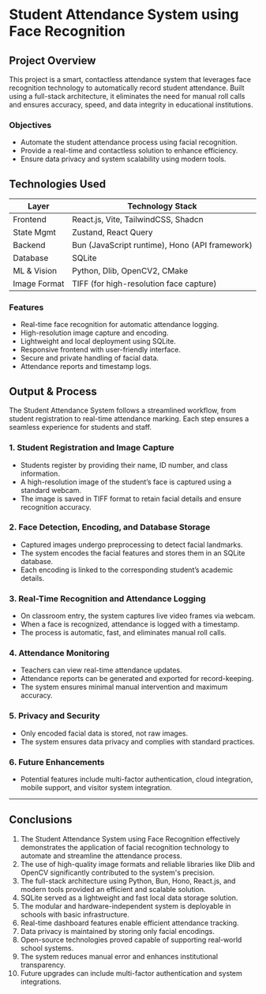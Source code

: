 # Student Attendance System using Face Recognition

## Project Overview

This project is a smart, contactless attendance system that leverages face recognition technology to automatically record student attendance. Built using a full-stack architecture, it eliminates the need for manual roll calls and ensures accuracy, speed, and data integrity in educational institutions.

### Objectives
- Automate the student attendance process using facial recognition.
- Provide a real-time and contactless solution to enhance efficiency.
- Ensure data privacy and system scalability using modern tools.

## Technologies Used

| Layer         | Technology Stack                                          |
|--------------|-----------------------------------------------------------|
| Frontend     | React.js, Vite, TailwindCSS, Shadcn                       |
| State Mgmt   | Zustand, React Query                                     |
| Backend      | Bun (JavaScript runtime), Hono (API framework)           |
| Database     | SQLite                                                   |
| ML & Vision  | Python, Dlib, OpenCV2, CMake                             |
| Image Format | TIFF (for high-resolution face capture)                  |

### Features
- Real-time face recognition for automatic attendance logging.
- High-resolution image capture and encoding.
- Lightweight and local deployment using SQLite.
- Responsive frontend with user-friendly interface.
- Secure and private handling of facial data.
- Attendance reports and timestamp logs.

## Output & Process

The Student Attendance System follows a streamlined workflow, from student registration to real-time attendance marking. Each step ensures a seamless experience for students and staff.

### 1. Student Registration and Image Capture
- Students register by providing their name, ID number, and class information.
- A high-resolution image of the student’s face is captured using a standard webcam.
- The image is saved in TIFF format to retain facial details and ensure recognition accuracy.

### 2. Face Detection, Encoding, and Database Storage
- Captured images undergo preprocessing to detect facial landmarks.
- The system encodes the facial features and stores them in an SQLite database.
- Each encoding is linked to the corresponding student’s academic details.

### 3. Real-Time Recognition and Attendance Logging
- On classroom entry, the system captures live video frames via webcam.
- When a face is recognized, attendance is logged with a timestamp.
- The process is automatic, fast, and eliminates manual roll calls.

### 4. Attendance Monitoring
- Teachers can view real-time attendance updates.
- Attendance reports can be generated and exported for record-keeping.
- The system ensures minimal manual intervention and maximum accuracy.

### 5. Privacy and Security
- Only encoded facial data is stored, not raw images.
- The system ensures data privacy and complies with standard practices.

### 6. Future Enhancements
- Potential features include multi-factor authentication, cloud integration, mobile support, and visitor system integration.

---

## Conclusions

1. The Student Attendance System using Face Recognition effectively demonstrates the application of facial recognition technology to automate and streamline the attendance process.
2. The use of high-quality image formats and reliable libraries like Dlib and OpenCV significantly contributed to the system's precision.
3. The full-stack architecture using Python, Bun, Hono, React.js, and modern tools provided an efficient and scalable solution.
4. SQLite served as a lightweight and fast local data storage solution.
5. The modular and hardware-independent system is deployable in schools with basic infrastructure.
6. Real-time dashboard features enable efficient attendance tracking.
7. Data privacy is maintained by storing only facial encodings.
8. Open-source technologies proved capable of supporting real-world school systems.
9. The system reduces manual error and enhances institutional transparency.
10. Future upgrades can include multi-factor authentication and system integrations.

